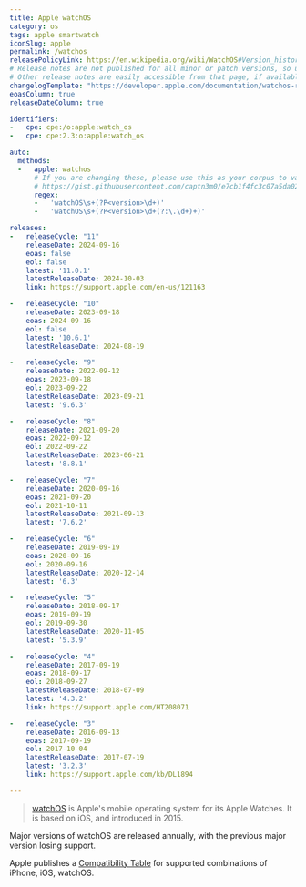 ```yaml
---
title: Apple watchOS
category: os
tags: apple smartwatch
iconSlug: apple
permalink: /watchos
releasePolicyLink: https://en.wikipedia.org/wiki/WatchOS#Version_history
# Release notes are not published for all minor or patch versions, so using only the major version.
# Other release notes are easily accessible from that page, if available.
changelogTemplate: "https://developer.apple.com/documentation/watchos-release-notes/watchos-__RELEASE_CYCLE__-release-notes"
eoasColumn: true
releaseDateColumn: true

identifiers:
-   cpe: cpe:/o:apple:watch_os
-   cpe: cpe:2.3:o:apple:watch_os

auto:
  methods:
  -   apple: watchos
      # If you are changing these, please use this as your corpus to validate your changes:
      # https://gist.githubusercontent.com/captn3m0/e7cb1f4fc3c07a5da0296ebda2b33e15/raw/5747e42ad611ec9ffdb7a2d1c0e3946bb87ab6d7/apple.txt
      regex:
      -   'watchOS\s+(?P<version>\d+)'
      -   'watchOS\s+(?P<version>\d+(?:\.\d+)+)'

releases:
-   releaseCycle: "11"
    releaseDate: 2024-09-16
    eoas: false
    eol: false
    latest: '11.0.1'
    latestReleaseDate: 2024-10-03
    link: https://support.apple.com/en-us/121163

-   releaseCycle: "10"
    releaseDate: 2023-09-18
    eoas: 2024-09-16
    eol: false
    latest: '10.6.1'
    latestReleaseDate: 2024-08-19

-   releaseCycle: "9"
    releaseDate: 2022-09-12
    eoas: 2023-09-18
    eol: 2023-09-22
    latestReleaseDate: 2023-09-21
    latest: '9.6.3'

-   releaseCycle: "8"
    releaseDate: 2021-09-20
    eoas: 2022-09-12
    eol: 2022-09-22
    latestReleaseDate: 2023-06-21
    latest: '8.8.1'

-   releaseCycle: "7"
    releaseDate: 2020-09-16
    eoas: 2021-09-20
    eol: 2021-10-11
    latestReleaseDate: 2021-09-13
    latest: '7.6.2'

-   releaseCycle: "6"
    releaseDate: 2019-09-19
    eoas: 2020-09-16
    eol: 2020-09-16
    latestReleaseDate: 2020-12-14
    latest: '6.3'

-   releaseCycle: "5"
    releaseDate: 2018-09-17
    eoas: 2019-09-19
    eol: 2019-09-30
    latestReleaseDate: 2020-11-05
    latest: '5.3.9'

-   releaseCycle: "4"
    releaseDate: 2017-09-19
    eoas: 2018-09-17
    eol: 2018-09-27
    latestReleaseDate: 2018-07-09
    latest: '4.3.2'
    link: https://support.apple.com/HT208071

-   releaseCycle: "3"
    releaseDate: 2016-09-13
    eoas: 2017-09-19
    eol: 2017-10-04
    latestReleaseDate: 2017-07-19
    latest: '3.2.3'
    link: https://support.apple.com/kb/DL1894

---
```


> [watchOS](https://www.apple.com/watchos/) is Apple's mobile operating system for its Apple
> Watches. It is based on iOS, and introduced in 2015.

Major versions of watchOS are released annually, with the previous major version losing support.

Apple publishes a [Compatibility Table](https://support.apple.com/118490) for supported combinations
of iPhone, iOS, watchOS.
